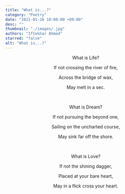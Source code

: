 ```yaml
---
title: "What is...?"
category: "Poetry"
date: "2021-01-28 10:00:00 +09:00"
desc: ""
thumbnail: "./images/.jpg"
authors: "Iftekhar Ahmed"
starred: "false"
alt: "What is...?"
---
```

<p style="text-align: center;align:center;">What is Life?</p>
<p style="text-align: center;align:center;">If not crossing the river of fire,</p>
<p style="text-align: center;align:center;">Across the  bridge of wax,</p>
<p style="text-align: center;align:center;">May melt in a sec.</p>
<p style="text-align: center;align:center;"><br> </p>
<p style="text-align: center;align:center;">What is Dream?</p>
<p style="text-align: center;align:center;">If not pursuing the beyond one,</p>
<p style="text-align: center;align:center;">Sailing on the uncharted course,</p>
<p style="text-align: center;align:center;">May sink far off the shore.</p>
<p style="text-align: center;align:center;"><br> </p>
<p style="text-align: center;align:center;">What is Love?</p>
<p style="text-align: center;align:center;">If not the shining dagger,</p>
<p style="text-align: center;align:center;">Placed at your bare heart,</p>
<p style="text-align: center;align:center;">May in a flick cross your heart.</p>